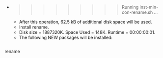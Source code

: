 * >>>>>>>>> Running inst-min-con-rename.sh ...
  * After this operation, 62.5 kB of additional disk space will be used.
  * Install rename.
  * Disk size = 1887320K. Space Used = 148K. Runtime = 00:00:00:01.
  * The following NEW packages will be installed:
  ```bash
rename
  ```
